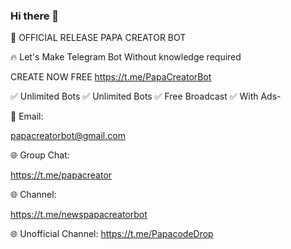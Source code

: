 ### Hi there 👋

🤖 OFFICIAL RELEASE PAPA CREATOR BOT


🔥 Let's Make Telegram Bot Without knowledge required


CREATE NOW FREE https://t.me/PapaCreatorBot

✅ Unlimited Bots
✅ Unlimited Bots
✅ Free Broadcast
✅ With Ads-


📧 Email:

papacreatorbot@gmail.com

🌐 Group Chat:

https://t.me/papacreator

🌐 Channel:

https://t.me/newspapacreatorbot

🌐 Unofficial Channel:
https://t.me/PapacodeDrop
